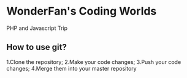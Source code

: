 WonderFan's Coding Worlds
=========================

PHP and Javascript Trip

How to use git?
----------------------
1.Clone the repository;
2.Make your code changes;
3.Push your code changes;
4.Merge them into your master repository
